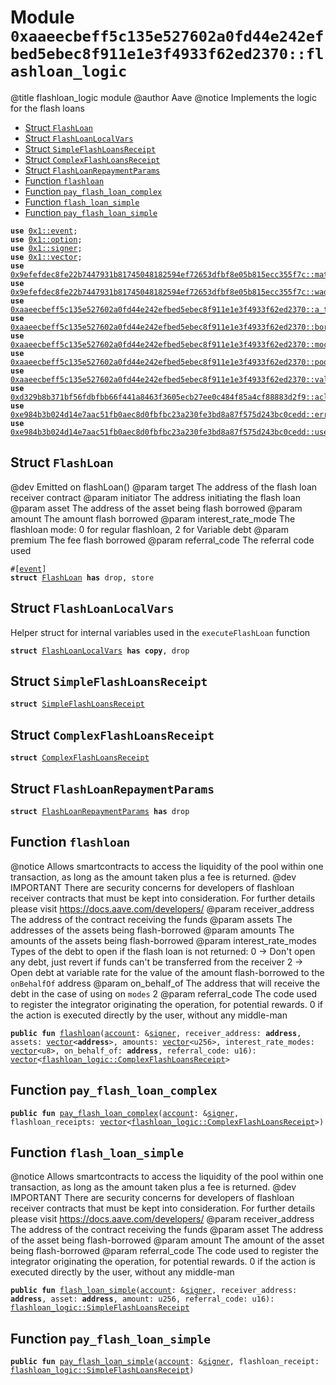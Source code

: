 
<a id="0xaaeecbeff5c135e527602a0fd44e242efbed5ebec8f911e1e3f4933f62ed2370_flashloan_logic"></a>

# Module `0xaaeecbeff5c135e527602a0fd44e242efbed5ebec8f911e1e3f4933f62ed2370::flashloan_logic`

@title flashloan_logic module
@author Aave
@notice Implements the logic for the flash loans


-  [Struct `FlashLoan`](#0xaaeecbeff5c135e527602a0fd44e242efbed5ebec8f911e1e3f4933f62ed2370_flashloan_logic_FlashLoan)
-  [Struct `FlashLoanLocalVars`](#0xaaeecbeff5c135e527602a0fd44e242efbed5ebec8f911e1e3f4933f62ed2370_flashloan_logic_FlashLoanLocalVars)
-  [Struct `SimpleFlashLoansReceipt`](#0xaaeecbeff5c135e527602a0fd44e242efbed5ebec8f911e1e3f4933f62ed2370_flashloan_logic_SimpleFlashLoansReceipt)
-  [Struct `ComplexFlashLoansReceipt`](#0xaaeecbeff5c135e527602a0fd44e242efbed5ebec8f911e1e3f4933f62ed2370_flashloan_logic_ComplexFlashLoansReceipt)
-  [Struct `FlashLoanRepaymentParams`](#0xaaeecbeff5c135e527602a0fd44e242efbed5ebec8f911e1e3f4933f62ed2370_flashloan_logic_FlashLoanRepaymentParams)
-  [Function `flashloan`](#0xaaeecbeff5c135e527602a0fd44e242efbed5ebec8f911e1e3f4933f62ed2370_flashloan_logic_flashloan)
-  [Function `pay_flash_loan_complex`](#0xaaeecbeff5c135e527602a0fd44e242efbed5ebec8f911e1e3f4933f62ed2370_flashloan_logic_pay_flash_loan_complex)
-  [Function `flash_loan_simple`](#0xaaeecbeff5c135e527602a0fd44e242efbed5ebec8f911e1e3f4933f62ed2370_flashloan_logic_flash_loan_simple)
-  [Function `pay_flash_loan_simple`](#0xaaeecbeff5c135e527602a0fd44e242efbed5ebec8f911e1e3f4933f62ed2370_flashloan_logic_pay_flash_loan_simple)


<pre><code><b>use</b> <a href="">0x1::event</a>;
<b>use</b> <a href="">0x1::option</a>;
<b>use</b> <a href="">0x1::signer</a>;
<b>use</b> <a href="">0x1::vector</a>;
<b>use</b> <a href="../aave-math/doc/math_utils.md#0x9efefdec8fe22b7447931b81745048182594ef72653dfbf8e05b815ecc355f7c_math_utils">0x9efefdec8fe22b7447931b81745048182594ef72653dfbf8e05b815ecc355f7c::math_utils</a>;
<b>use</b> <a href="../aave-math/doc/wad_ray_math.md#0x9efefdec8fe22b7447931b81745048182594ef72653dfbf8e05b815ecc355f7c_wad_ray_math">0x9efefdec8fe22b7447931b81745048182594ef72653dfbf8e05b815ecc355f7c::wad_ray_math</a>;
<b>use</b> <a href="a_token_factory.md#0xaaeecbeff5c135e527602a0fd44e242efbed5ebec8f911e1e3f4933f62ed2370_a_token_factory">0xaaeecbeff5c135e527602a0fd44e242efbed5ebec8f911e1e3f4933f62ed2370::a_token_factory</a>;
<b>use</b> <a href="borrow_logic.md#0xaaeecbeff5c135e527602a0fd44e242efbed5ebec8f911e1e3f4933f62ed2370_borrow_logic">0xaaeecbeff5c135e527602a0fd44e242efbed5ebec8f911e1e3f4933f62ed2370::borrow_logic</a>;
<b>use</b> <a href="mock_underlying_token_factory.md#0xaaeecbeff5c135e527602a0fd44e242efbed5ebec8f911e1e3f4933f62ed2370_mock_underlying_token_factory">0xaaeecbeff5c135e527602a0fd44e242efbed5ebec8f911e1e3f4933f62ed2370::mock_underlying_token_factory</a>;
<b>use</b> <a href="pool.md#0xaaeecbeff5c135e527602a0fd44e242efbed5ebec8f911e1e3f4933f62ed2370_pool">0xaaeecbeff5c135e527602a0fd44e242efbed5ebec8f911e1e3f4933f62ed2370::pool</a>;
<b>use</b> <a href="validation_logic.md#0xaaeecbeff5c135e527602a0fd44e242efbed5ebec8f911e1e3f4933f62ed2370_validation_logic">0xaaeecbeff5c135e527602a0fd44e242efbed5ebec8f911e1e3f4933f62ed2370::validation_logic</a>;
<b>use</b> <a href="../aave-acl/doc/acl_manage.md#0xd329b8b371bf56fdbfbb66f441a8463f3605ecb27ee0c484f85a4cf88883d2f9_acl_manage">0xd329b8b371bf56fdbfbb66f441a8463f3605ecb27ee0c484f85a4cf88883d2f9::acl_manage</a>;
<b>use</b> <a href="../aave-config/doc/error_config.md#0xe984b3b024d14e7aac51fb0aec8d0fbfbc23a230fe3bd8a87f575d243bc0cedd_error">0xe984b3b024d14e7aac51fb0aec8d0fbfbc23a230fe3bd8a87f575d243bc0cedd::error</a>;
<b>use</b> <a href="../aave-config/doc/user_config.md#0xe984b3b024d14e7aac51fb0aec8d0fbfbc23a230fe3bd8a87f575d243bc0cedd_user">0xe984b3b024d14e7aac51fb0aec8d0fbfbc23a230fe3bd8a87f575d243bc0cedd::user</a>;
</code></pre>



<a id="0xaaeecbeff5c135e527602a0fd44e242efbed5ebec8f911e1e3f4933f62ed2370_flashloan_logic_FlashLoan"></a>

## Struct `FlashLoan`

@dev Emitted on flashLoan()
@param target The address of the flash loan receiver contract
@param initiator The address initiating the flash loan
@param asset The address of the asset being flash borrowed
@param amount The amount flash borrowed
@param interest_rate_mode The flashloan mode: 0 for regular flashloan, 2 for Variable debt
@param premium The fee flash borrowed
@param referral_code The referral code used


<pre><code>#[<a href="">event</a>]
<b>struct</b> <a href="flash_loan.md#0xaaeecbeff5c135e527602a0fd44e242efbed5ebec8f911e1e3f4933f62ed2370_flashloan_logic_FlashLoan">FlashLoan</a> <b>has</b> drop, store
</code></pre>



<a id="0xaaeecbeff5c135e527602a0fd44e242efbed5ebec8f911e1e3f4933f62ed2370_flashloan_logic_FlashLoanLocalVars"></a>

## Struct `FlashLoanLocalVars`

Helper struct for internal variables used in the <code>executeFlashLoan</code> function


<pre><code><b>struct</b> <a href="flash_loan.md#0xaaeecbeff5c135e527602a0fd44e242efbed5ebec8f911e1e3f4933f62ed2370_flashloan_logic_FlashLoanLocalVars">FlashLoanLocalVars</a> <b>has</b> <b>copy</b>, drop
</code></pre>



<a id="0xaaeecbeff5c135e527602a0fd44e242efbed5ebec8f911e1e3f4933f62ed2370_flashloan_logic_SimpleFlashLoansReceipt"></a>

## Struct `SimpleFlashLoansReceipt`



<pre><code><b>struct</b> <a href="flash_loan.md#0xaaeecbeff5c135e527602a0fd44e242efbed5ebec8f911e1e3f4933f62ed2370_flashloan_logic_SimpleFlashLoansReceipt">SimpleFlashLoansReceipt</a>
</code></pre>



<a id="0xaaeecbeff5c135e527602a0fd44e242efbed5ebec8f911e1e3f4933f62ed2370_flashloan_logic_ComplexFlashLoansReceipt"></a>

## Struct `ComplexFlashLoansReceipt`



<pre><code><b>struct</b> <a href="flash_loan.md#0xaaeecbeff5c135e527602a0fd44e242efbed5ebec8f911e1e3f4933f62ed2370_flashloan_logic_ComplexFlashLoansReceipt">ComplexFlashLoansReceipt</a>
</code></pre>



<a id="0xaaeecbeff5c135e527602a0fd44e242efbed5ebec8f911e1e3f4933f62ed2370_flashloan_logic_FlashLoanRepaymentParams"></a>

## Struct `FlashLoanRepaymentParams`



<pre><code><b>struct</b> <a href="flash_loan.md#0xaaeecbeff5c135e527602a0fd44e242efbed5ebec8f911e1e3f4933f62ed2370_flashloan_logic_FlashLoanRepaymentParams">FlashLoanRepaymentParams</a> <b>has</b> drop
</code></pre>



<a id="0xaaeecbeff5c135e527602a0fd44e242efbed5ebec8f911e1e3f4933f62ed2370_flashloan_logic_flashloan"></a>

## Function `flashloan`

@notice Allows smartcontracts to access the liquidity of the pool within one transaction,
as long as the amount taken plus a fee is returned.
@dev IMPORTANT There are security concerns for developers of flashloan receiver contracts that must be kept
into consideration. For further details please visit https://docs.aave.com/developers/
@param receiver_address The address of the contract receiving the funds
@param assets The addresses of the assets being flash-borrowed
@param amounts The amounts of the assets being flash-borrowed
@param interest_rate_modes Types of the debt to open if the flash loan is not returned:
0 -> Don't open any debt, just revert if funds can't be transferred from the receiver
2 -> Open debt at variable rate for the value of the amount flash-borrowed to the <code>onBehalfOf</code> address
@param on_behalf_of The address  that will receive the debt in the case of using on <code>modes</code> 2
@param referral_code The code used to register the integrator originating the operation, for potential rewards.
0 if the action is executed directly by the user, without any middle-man


<pre><code><b>public</b> <b>fun</b> <a href="flash_loan.md#0xaaeecbeff5c135e527602a0fd44e242efbed5ebec8f911e1e3f4933f62ed2370_flashloan_logic_flashloan">flashloan</a>(<a href="">account</a>: &<a href="">signer</a>, receiver_address: <b>address</b>, assets: <a href="">vector</a>&lt;<b>address</b>&gt;, amounts: <a href="">vector</a>&lt;u256&gt;, interest_rate_modes: <a href="">vector</a>&lt;u8&gt;, on_behalf_of: <b>address</b>, referral_code: u16): <a href="">vector</a>&lt;<a href="flash_loan.md#0xaaeecbeff5c135e527602a0fd44e242efbed5ebec8f911e1e3f4933f62ed2370_flashloan_logic_ComplexFlashLoansReceipt">flashloan_logic::ComplexFlashLoansReceipt</a>&gt;
</code></pre>



<a id="0xaaeecbeff5c135e527602a0fd44e242efbed5ebec8f911e1e3f4933f62ed2370_flashloan_logic_pay_flash_loan_complex"></a>

## Function `pay_flash_loan_complex`



<pre><code><b>public</b> <b>fun</b> <a href="flash_loan.md#0xaaeecbeff5c135e527602a0fd44e242efbed5ebec8f911e1e3f4933f62ed2370_flashloan_logic_pay_flash_loan_complex">pay_flash_loan_complex</a>(<a href="">account</a>: &<a href="">signer</a>, flashloan_receipts: <a href="">vector</a>&lt;<a href="flash_loan.md#0xaaeecbeff5c135e527602a0fd44e242efbed5ebec8f911e1e3f4933f62ed2370_flashloan_logic_ComplexFlashLoansReceipt">flashloan_logic::ComplexFlashLoansReceipt</a>&gt;)
</code></pre>



<a id="0xaaeecbeff5c135e527602a0fd44e242efbed5ebec8f911e1e3f4933f62ed2370_flashloan_logic_flash_loan_simple"></a>

## Function `flash_loan_simple`

@notice Allows smartcontracts to access the liquidity of the pool within one transaction,
as long as the amount taken plus a fee is returned.
@dev IMPORTANT There are security concerns for developers of flashloan receiver contracts that must be kept
into consideration. For further details please visit https://docs.aave.com/developers/
@param receiver_address The address of the contract receiving the funds
@param asset The address of the asset being flash-borrowed
@param amount The amount of the asset being flash-borrowed
@param referral_code The code used to register the integrator originating the operation, for potential rewards.
0 if the action is executed directly by the user, without any middle-man


<pre><code><b>public</b> <b>fun</b> <a href="flash_loan.md#0xaaeecbeff5c135e527602a0fd44e242efbed5ebec8f911e1e3f4933f62ed2370_flashloan_logic_flash_loan_simple">flash_loan_simple</a>(<a href="">account</a>: &<a href="">signer</a>, receiver_address: <b>address</b>, asset: <b>address</b>, amount: u256, referral_code: u16): <a href="flash_loan.md#0xaaeecbeff5c135e527602a0fd44e242efbed5ebec8f911e1e3f4933f62ed2370_flashloan_logic_SimpleFlashLoansReceipt">flashloan_logic::SimpleFlashLoansReceipt</a>
</code></pre>



<a id="0xaaeecbeff5c135e527602a0fd44e242efbed5ebec8f911e1e3f4933f62ed2370_flashloan_logic_pay_flash_loan_simple"></a>

## Function `pay_flash_loan_simple`



<pre><code><b>public</b> <b>fun</b> <a href="flash_loan.md#0xaaeecbeff5c135e527602a0fd44e242efbed5ebec8f911e1e3f4933f62ed2370_flashloan_logic_pay_flash_loan_simple">pay_flash_loan_simple</a>(<a href="">account</a>: &<a href="">signer</a>, flashloan_receipt: <a href="flash_loan.md#0xaaeecbeff5c135e527602a0fd44e242efbed5ebec8f911e1e3f4933f62ed2370_flashloan_logic_SimpleFlashLoansReceipt">flashloan_logic::SimpleFlashLoansReceipt</a>)
</code></pre>
